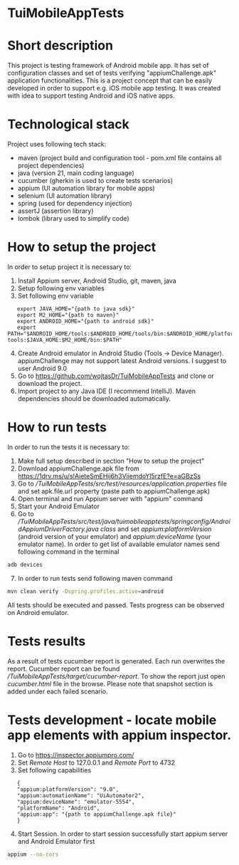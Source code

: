 # TuiMobileAppTests

# Short description
This project is testing framework of Android mobile app.
It has set of configuration classes and set of tests verifying
"appiumChallenge.apk" application functionalities. This is a project concept that can be easily
developed in order to support e.g. iOS mobile app testing. It was created with idea to 
support testing Android and iOS native apps. 

# Technological stack
Project uses following tech stack:
- maven (project build and configuration tool - pom.xml file contains all project dependencies)
- java (version 21, main coding language)
- cucumber (gherkin is used to create tests scenarios)
- appium (UI automation library for mobile apps)
- selenium (UI automation library)
- spring (used for dependency injection)
- assertJ (assertion library)
- lombok (library used to simplify code)

# How to setup the project
In order to setup project it is necessary to:
1. Install Appium server, Android Studio, git, maven, java
2. Setup following env variables
3. Set following env variable
```
   export JAVA_HOME="{path to java sdk}"
   export M2_HOME="{path to maven}"
   export ANDROID_HOME="{path to android sdk}"
   export PATH="$ANDROID_HOME/tools:$ANDROID_HOME/tools/bin:$ANDROID_HOME/platform-tools:$JAVA_HOME:$M2_HOME/bin:$PATH"
```
4. Create Android emulator in Android Studio (Tools -> Device Manager). appiumChallenge may not support latest Android versions. 
I suggest to user Android 9.0
5. Go to https://github.com/wojtasDr/TuiMobileAppTests and clone or download the project.
6. Import project to any Java IDE (I recommend IntelliJ). Maven dependencies should be downloaded automatically.
 
# How to run tests 
In order to run the tests it is necessary to:
1. Make full setup described in section "How to setup the project"
2. Download appiumChallenge.apk file from https://1drv.ms/u/s!AieteSmEHij6h3ViiemdoYl5rzfE?e=aGBzSs
3. Go to _/TuiMobileAppTests/src/test/resources/application.properties_ file and set apk.file.url property (paste path to appiumChallenge.apk)
4. Open terminal and run Appium server with "appium" command
5. Start your Android Emulator
6. Go to _/TuiMobileAppTests/src/test/java/tuimobileapptests/springconfig/AndroidAppiumDriverFactory.java class_ 
and set _appium:platformVersion_ (android version of your emulator) and _appium:deviceName_ (your emulator name).
In order to get list of available emulator names send following command in the terminal
```sh
adb devices
```
7. In order to run tests send following maven command
```sh
mvn clean verify -Dspring.profiles.active=android
```
All tests should be executed and passed. Tests progress can
be observed on Android emulator.

# Tests results
As a result of tests cucumber report is generated. Each run overwrites the report.
Cucumber report can be found _/TuiMobileAppTests/target/cucumber-report_.
To show the report just open _cucumber.html_ file in the browse.
Please note that snapshot section is added under each failed scenario.

# Tests development - locate mobile app elements with appium inspector.
1. Go to https://inspector.appiumpro.com/
2. Set _Remote Host_ to 127.0.0.1 and _Remote Port_ to 4732
3. Set following capabilities
```
   {
   "appium:platformVersion": "9.0",
   "appium:automationName": "UiAutomator2",
   "appium:deviceName": "emulator-5554",
   "platformName": "Android",
   "appium:app": "{path to appiumChallenge.apk file}"
   }
```   
4. Start Session. 
In order to start session successfully start appium server and Android Emulator first
```sh
appium --no-cors
```




